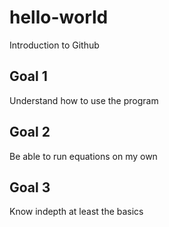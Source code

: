 # hello-world
Introduction to Github
## Goal 1
Understand how to use the program

## Goal 2
Be able to run equations on my own

## Goal 3
Know indepth at least the basics
